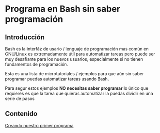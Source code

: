 # Programa en Bash sin saber programación

## Introducción 

Bash es la interfáz de usario / lenguaje de programación mas común en GNU/Linux es extremadamente útil para automatizar tareas pero puede ser muy desafiante para los nuevos usuarios, especialmente si no tienen fundamentos de programación.

Esta es una lista de microtutoriales / ejemplos para que aún sin saber programar puedas automatizar tareas usando Bash.

Para segur estos ejemplos __NO necesitas saber programar__ lo único que requieres es que la tarea que quieras automatizar la puedas dividir en una serie de pasos

## Contenido

[ Creando nuestro primer programa](https://ubmi-ifc.github.io/Tutoriales-IFC/manuales/bash/bash_chunks_primerPrograma)
